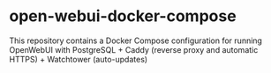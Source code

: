 # open-webui-docker-compose
This repository contains a Docker Compose configuration for running OpenWebUI with PostgreSQL + Caddy (reverse proxy and automatic HTTPS) + Watchtower (auto-updates)
